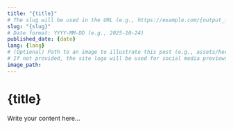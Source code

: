 ```yaml
---
title: "{title}"
# The slug will be used in the URL (e.g., https://example.com/{output_folder}/{lang}/{slug})
slug: "{slug}"
# Date format: YYYY-MM-DD (e.g., 2025-10-24)
published_date: {date}
lang: {lang}
# (Optional) Path to an image to illustrate this post (e.g., assets/hero-image.jpg)
# If not provided, the site logo will be used for social media previews
image_path:
---
```


# {title}

Write your content here...
